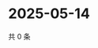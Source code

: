 # 2025-05-14

共 0 条

<!-- BEGIN ZHIHUQUESTIONS -->
<!-- 最后更新时间 Wed May 14 2025 11:36:30 GMT+0800 (China Standard Time) -->

<!-- END ZHIHUQUESTIONS -->
